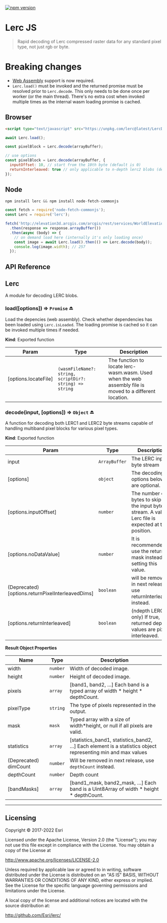 [![npm version][npm-img]][npm-url]

[npm-img]: https://img.shields.io/npm/v/lerc.svg?style=flat-square
[npm-url]: https://www.npmjs.com/package/lerc

# Lerc JS

> Rapid decoding of Lerc compressed raster data for any standard pixel type, not just rgb or byte.

# Breaking changes
- [Web Assembly](https://caniuse.com/wasm) support is now required.
- <code>Lerc.load()</code> must be invoked and the returned promise must be resolved prior to <code>Lerc.decode</code>. This only needs to be done once per worker (or the main thread). There's no extra cost when invoked multiple times as the internal wasm loading promise is cached.

## Browser

```html
<script type="text/javascript" src="https://unpkg.com/lerc@latest/LercDecode.min.js"></script>
```
```js
await Lerc.load();

const pixelBlock = Lerc.decode(arrayBuffer);

// use options
const pixelBlock = Lerc.decode(arrayBuffer, {
  inputOffset: 10, // start from the 10th byte (default is 0)
  returnInterleaved: true // only applicable to n-depth lerc2 blobs (default is false)
});
```

## Node

```js
npm install lerc && npm install node-fetch-commonjs
```
```js
const fetch = require('node-fetch-commonjs');
const Lerc = require('lerc');

fetch('http://elevation3d.arcgis.com/arcgis/rest/services/WorldElevation3D/Terrain3D/ImageServer/tile/0/0/0')
  .then(response => response.arrayBuffer())
  .then(async (body) => {
    // on demand load here (internally it's only loading once)
    const image = await Lerc.load().then(() => Lerc.decode(body));
    console.log(image.width); // 257
  });
```

## API Reference

<a name="module_Lerc"></a>

## Lerc
A module for decoding LERC blobs.

<a name="exp_module_Lerc--load"></a>

### load([options]) ⇒ <code>Promise<void></code> ⏏
Load the depencies (web assembly). Check whether dependencies has been loaded using <code>Lerc.isLoaded</code>. The loading promise is cached so it can be invoked multiple times if needed.


**Kind**: Exported function

| Param | Type | Description |
| --- | --- | --- |
| [options.locateFile] | <code>(wasmFileName?: string, scriptDir?: string) => string</code> | The function to locate lerc-wasm.wasm. Used when the web assembly file is moved to a different location. |


<a name="exp_module_Lerc--decode"></a>

### decode(input, [options]) ⇒ <code>Object</code> ⏏
A function for decoding both LERC1 and LERC2 byte streams capable of handling multiband pixel blocks for various pixel types.

**Kind**: Exported function

| Param | Type | Description |
| --- | --- | --- |
| input | <code>ArrayBuffer</code> | The LERC input byte stream |
| [options] | <code>object</code> | The decoding options below are optional. |
| [options.inputOffset] | <code>number</code> | The number of bytes to skip in the input byte stream. A valid Lerc file is expected at that position. |
| [options.noDataValue] | <code>number</code> | It is recommended to use the returned mask instead of setting this value. |
| (Deprecated) [options.returnPixelInterleavedDims] | <code>boolean</code> | will be removed in next release, use returnInterleaved instead. |
| [options.returnInterleaved] | <code>boolean</code> | (ndepth LERC2 only) If true, returned depth values are pixel-interleaved. |

**Result Object Properties**

| Name | Type | Description |
| --- | --- | --- |
| width | <code>number</code> | Width of decoded image. |
| height | <code>number</code> | Height of decoded image. |
| pixels | <code>array</code> | [band1, band2, …] Each band is a typed array of width * height * depthCount. |
| pixelType | <code>string</code> | The type of pixels represented in the output. |
| mask | <code>mask</code> | Typed array with a size of width*height, or null if all pixels are valid. |
| statistics | <code>array</code> | [statistics_band1, statistics_band2, …] Each element is a statistics object representing min and max values |
| (Deprecated) dimCount | <code>number</code> | Will be removed in next release, use <code>depthCount</code> instead.
| depthCount | <code>number</code> | Depth count
| [bandMasks] | <code>array</code> | [band1_mask, band2_mask, …] Each band is a Uint8Array of width * height * depthCount.  |

* * *

## Licensing

Copyright &copy; 2017-2022 Esri

Licensed under the Apache License, Version 2.0 (the "License");
you may not use this file except in compliance with the License.
You may obtain a copy of the License at

http://www.apache.org/licenses/LICENSE-2.0

Unless required by applicable law or agreed to in writing, software distributed under the License is distributed on an "AS IS" BASIS, WITHOUT WARRANTIES OR CONDITIONS OF ANY KIND, either express or implied.
See the License for the specific language governing permissions and limitations under the License.

A local copy of the license and additional notices are located with the source distribution at:

http://github.com/Esri/lerc/